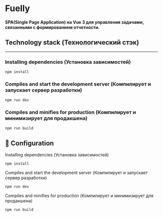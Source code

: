 # Fuelly

#### SPA(Single Page Application) на Vue 3 для управления задачами, связанными с формированием отчетности.

## Technology stack (Технологический стэк)


---

### Installing dependencies (Установка зависимостей)

```
npm install
```

### Compiles and start the development server (Компилирует и запускает сервер разработки)

```
npm run dev
```

### Compiles and minifies for production (Компилирует и минимизирует для продакшена)

```
npm run build
```



## 🔧 Configuration

Installing dependencies (Установка зависимостей)

```
npm install
```
Compiles and start the development server (Компилирует и запускает сервер разработки)
```
npm run dev
```

Compiles and minifies for production (Компилирует и минимизирует для продакшена)
```
npm run build
```